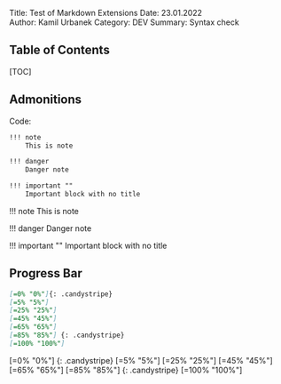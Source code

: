 Title: Test of Markdown Extensions 
Date: 23.01.2022  
Author: Kamil Urbanek 
Category: DEV
Summary: Syntax check

## Table of Contents

[TOC]

## Admonitions

Code: 
```markdown
!!! note
    This is note

!!! danger
    Danger note

!!! important ""
    Important block with no title
```

!!! note
    This is note

!!! danger
    Danger note

!!! important ""
    Important block with no title

## Progress Bar

```markdown
[=0% "0%"]{: .candystripe}
[=5% "5%"]
[=25% "25%"]
[=45% "45%"]
[=65% "65%"]
[=85% "85%"] {: .candystripe}
[=100% "100%"]
```
[=0% "0%"] {: .candystripe}
[=5% "5%"]
[=25% "25%"]
[=45% "45%"]
[=65% "65%"]
[=85% "85%"] {: .candystripe}
[=100% "100%"]
